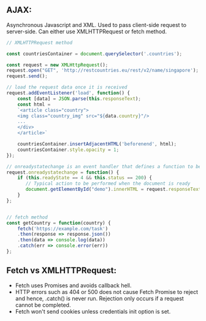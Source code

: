 ## AJAX:
Asynchronous Javascript and XML. Used to pass client-side request to server-side. Can either use XMLHTTPRequest or fetch method.

```javascript
// XMLHTTPRequest method

const countriesContainer = document.querySelector('.countries');

const request = new XMLHttpRequest();
request.open("GET", 'http://restcountries.eu/rest/v2/name/singapore');      // does not open connection but configures the request only
request.send();

// load the request data once it is received
request.addEventListener('load', function() {       
    const [data] = JSON.parse(this.responseText);
    const html = 
    `<article class="country">
    <img class="country_img" src="${data.country}"/>
    ...
    </div>
    </article>`

    countriesContainer.insertAdjacentHTML('beforenend', html);
    countriesContainer.style.opacity = 1;
});

// onreadystatechange is an event handler that defines a function to be called when its property changes
request.onreadystatechange = function() {
    if (this.readyState == 4 && this.status == 200) {
       // Typical action to be performed when the document is ready
       document.getElementById("demo").innerHTML = request.responseText;
    }
};


// fetch method
const getCountry = function(country) {
    fetch('https://example.com/task')
    .then(response => response.json())
    .then(data => console.log(data))
    .catch(err => console.error(err))
};
```

## Fetch vs XMLHTTPRequest:
- Fetch uses  Promises and avoids callback hell.
- HTTP errors such as 404 or 500 does not cause Fetch Promise to reject and hence, .catch() is never run. Rejection only occurs if a request cannot be completed.
- Fetch won't send cookies unless credentials init option is set.


